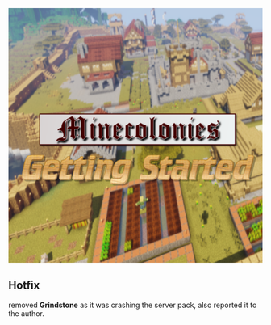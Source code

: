 ![MCGS LOGO](https://github.com/kreezxil/kreezcraft.com/blob/master/mcgs%20logo.png)

## Hotfix
removed **Grindstone** as it was crashing the server pack, also reported it to the author.
